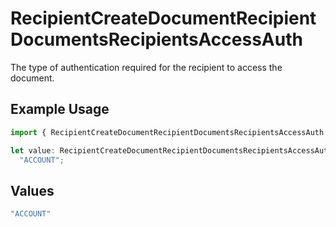 # RecipientCreateDocumentRecipientDocumentsRecipientsAccessAuth

The type of authentication required for the recipient to access the document.

## Example Usage

```typescript
import { RecipientCreateDocumentRecipientDocumentsRecipientsAccessAuth } from "@documenso/sdk-typescript/models/operations";

let value: RecipientCreateDocumentRecipientDocumentsRecipientsAccessAuth =
  "ACCOUNT";
```

## Values

```typescript
"ACCOUNT"
```